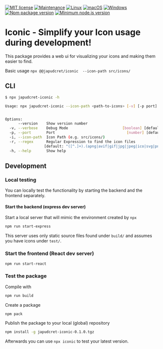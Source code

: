 [![MIT license](https://img.shields.io/badge/License-MIT-blue.svg)](https://lbesson.mit-license.org/)
[![Maintenance](https://img.shields.io/badge/Maintained%3F-yes-green.svg)](https://GitHub.com/Naereen/StrapDown.js/graphs/commit-activity)
[![Linux](https://svgshare.com/i/Zhy.svg)](https://svgshare.com/i/Zhy.svg)
[![macOS](https://svgshare.com/i/ZjP.svg)](https://svgshare.com/i/ZjP.svg)
[![Windows](https://svgshare.com/i/ZhY.svg)](https://svgshare.com/i/ZhY.svg)
[![Npm package version](https://badgen.net/npm/v/@japudcret/iconic)](https://npmjs.com/package/@japudcret/iconic)
[![Minimum node.js version](https://badgen.net/npm/node/@japudcret/iconic)](https://npmjs.com/package/@japudcret/iconic)

# Iconic - Simplify your Icon usage during development!

This package provides a web ui for visualizing your icons and making them easier to find.

Basic usage `npx @@japudcret/iconic  --icon-path src/icons/`

## CLI

```bash
$ npx japudcret-iconic -h

Usage: npx japudcret-iconic --icon-path <path-to-icons> [-v] [-p port] [-r regex] [-h]


Options:
      --version    Show version number                                 [boolean]
  -v, --verbose    Debug Mode                         [boolean] [default: false]
  -p, --port       Port                                 [number] [default: 5000]
  -i, --icon-path  Icon Path (e.g. src/icons/)                        [required]
  -r, --regex      Regular Expression to find the icon files
                  [default: "([^.]+).(apng|avif|gif|jpg|jpeg|ico|svg|png|webp)"]
  -h, --help       Show help                                           [boolean]
```

## Development

### Local testing

You can locally test the functionality by starting the backend and the frontend separately.

#### Start the backend (express dev server)

Start a local server that will mimic the environment created by `npx`
```bash
npm run start-express
```

This server uses only static source files found under `build/` and assumes you have icons under `test/`.

### Start the frontend (React dev server)

```bash
npm run start-react
```

### Test the package

Compile with
```bash
npm run build
```

Create a package
```bash
npm pack
```

Publish the package to your local (global) repository
```bash
npm install -g japudcret-iconic-0.1.0.tgz
```

Afterwards you can use `npx iconic` to test your latest version.